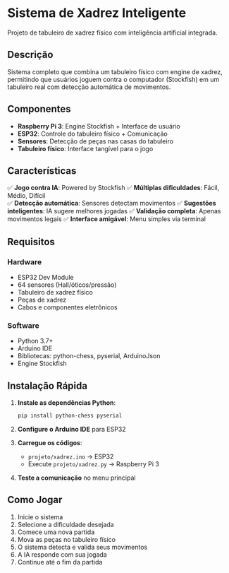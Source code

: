 # Sistema de Xadrez Inteligente

Projeto de tabuleiro de xadrez físico com inteligência artificial integrada.

## Descrição

Sistema completo que combina um tabuleiro físico com engine de xadrez, permitindo que usuários joguem contra o computador (Stockfish) em um tabuleiro real com detecção automática de movimentos.

## Componentes

- **Raspberry Pi 3**: Engine Stockfish + Interface de usuário
- **ESP32**: Controle do tabuleiro físico + Comunicação
- **Sensores**: Detecção de peças nas casas do tabuleiro
- **Tabuleiro físico**: Interface tangível para o jogo

## Características

✅ **Jogo contra IA**: Powered by Stockfish
✅ **Múltiplas dificuldades**: Fácil, Médio, Difícil  
✅ **Detecção automática**: Sensores detectam movimentos
✅ **Sugestões inteligentes**: IA sugere melhores jogadas
✅ **Validação completa**: Apenas movimentos legais
✅ **Interface amigável**: Menu simples via terminal

## Requisitos

### Hardware
- ESP32 Dev Module
- 64 sensores (Hall/óticos/pressão)
- Tabuleiro de xadrez físico
- Peças de xadrez
- Cabos e componentes eletrônicos

### Software
- Python 3.7+
- Arduino IDE
- Bibliotecas: python-chess, pyserial, ArduinoJson
- Engine Stockfish

## Instalação Rápida

1. **Instale as dependências Python**:
   ```bash
   pip install python-chess pyserial
   ```

2. **Configure o Arduino IDE** para ESP32

3. **Carregue os códigos**:
   - `projeto/xadrez.ino` → ESP32
   - Execute `projeto/xadrez.py` → Raspberry Pi 3

4. **Teste a comunicação** no menu principal

## Como Jogar

1. Inicie o sistema
2. Selecione a dificuldade desejada
3. Comece uma nova partida
4. Mova as peças no tabuleiro físico
5. O sistema detecta e valida seus movimentos
6. A IA responde com sua jogada
7. Continue até o fim da partida